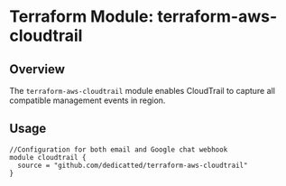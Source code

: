 # Terraform Module: terraform-aws-cloudtrail

## Overview
The `terraform-aws-cloudtrail` module enables CloudTrail to capture all compatible management events in region. 

## Usage
```hcl
//Configuration for both email and Google chat webhook
module cloudtrail {
  source = "github.com/dedicatted/terraform-aws-cloudtrail"
}
```